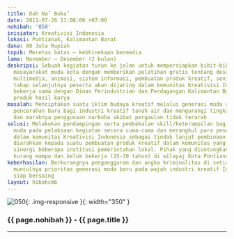 ```yaml
---
title: Dah Na’ Buka’
date: 2011-07-26 11:08:00 +07:00
nohibah: '050'
inisiator: Kreativisi Indonesia
lokasi: Pontianak, Kalimantan Barat
dana: 80 Juta Rupiah
topik: Meretas batas – kebhinekaan bermedia
lama: November – Desember (2 bulan)
deskripsi: Sebuah kegiatan turun ke jalan untuk mempersiapkan bibit-bibit potensial
  masayarakat muda kota dengan memberikan pelatihan gratis tentang desain grafis,
  multimedia, animasi, sistem informasi, pembuatan produk kreatif, seni, dll. Pada
  tahap selanjutnya peserta akan dijaring dalam komunitas Kreativisi Indonesia yang
  bekerja sama dengan Dinas Perindustrian dan Perdagangan Kalimantan Barat untuk memasarkan
  produk hasil karya
masalah: Menciptakan suatu iklim budaya kreatif melalui generasi muda yang akan membawa
  pencerahan baru bagi industri kreatif tanah air dan mengurangi tingkat pengangguran
  dan maraknya penggunaan narkoba akibat pergaulan tidak terarah
solusi: Melakukan pendampingan serta pembekalan skill/keterampilan bagi masyarakat
  muda pada pelaksaan kegiatan secara cuma-cuma dan merangkul para peserta untuk tergabung
  dalam komunitas Kreativisi Indonesia sebagai tindak lanjut pembinaan positif untuk
  diarahkan kepada suatu pembuatan produk kreatif dalam komunitas yang didukung oleh
  sinergi beberapa institusi pemerintahan lokal. Pihak yang diuntungkan adalah masyarakat
  kurang mampu dan belum bekerja (15-30 tahun) di wilayaj Kota Pontianak
keberhasilan: Berkurangnya pengangguran dan angka kriminalitas di setiap daerah dan
  munculnya prioritas generasi muda baru pada wajah industri kreatif Indonesia yang
  siap bersaing
layout: hibahcmb
---
```


![050](/static/img/hibahcmb/050.png){: .img-responsive }{: width="350" }

### {{ page.nohibah }} - {{ page.title }}

---
